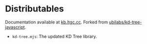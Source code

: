# Distributables
Documentation available at [kb.ltgc.cc](https://kb.ltgc.cc/kd-tree/). Forked from [ubilabs/kd-tree-javascript](https://github.com/ubilabs/kd-tree-javascript).

- `kd-tree.mjs`: The updated KD Tree library.
